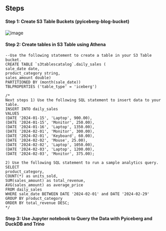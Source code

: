 

## Steps 

#### Step 1: Create S3 Table Buckets (pyiceberg-blog-bucket)
![image](https://github.com/user-attachments/assets/14a01d58-89ee-4bb5-8750-b853460b370d)

#### Step 2: Create tables in S3 Table using Athena 
```
--Use the following statement to create a table in your S3 Table bucket.
CREATE TABLE `s3tablescatalog`.daily_sales (
sale_date date, 
product_category string, 
sales_amount double)
PARTITIONED BY (month(sale_date))
TBLPROPERTIES ('table_type' = 'iceberg')

/*
Next steps 1) Use the following SQL statement to insert data to your table.
INSERT INTO daily_sales
VALUES
(DATE '2024-01-15', 'Laptop', 900.00),
(DATE '2024-01-15', 'Monitor', 250.00),
(DATE '2024-01-16', 'Laptop', 1350.00),
(DATE '2024-02-01', 'Monitor', 300.00),
(DATE '2024-02-01', 'Keyboard', 60.00),
(DATE '2024-02-02', 'Mouse', 25.00),
(DATE '2024-02-02', 'Laptop', 1050.00),
(DATE '2024-02-03', 'Laptop', 1200.00),
(DATE '2024-02-03', 'Monitor', 375.00);

2) Use the following SQL statement to run a sample analytics query.
SELECT 
product_category,
COUNT(*) as units_sold,
SUM(sales_amount) as total_revenue,
AVG(sales_amount) as average_price
FROM daily_sales
WHERE sale_date BETWEEN DATE '2024-02-01' and DATE '2024-02-29'
GROUP BY product_category
ORDER BY total_revenue DESC;
*/
```

#### Step 3: Use Jupyter notebook to Query the Data with Pyiceberg and DuckDB and Trino 


